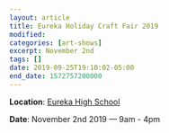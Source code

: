 ```yaml
---
layout: article
title: Eureka Holiday Craft Fair 2019
modified:
categories: [art-shows]
excerpt: November 2nd
tags: []
date: 2019-09-25T19:10:02-05:00
end_date: 1572757200000
---
```


**Location**: [Eureka High School](https://goo.gl/maps/r4SdkNj4KFE2)

**Date**: November 2nd 2019 — 9am - 4pm
